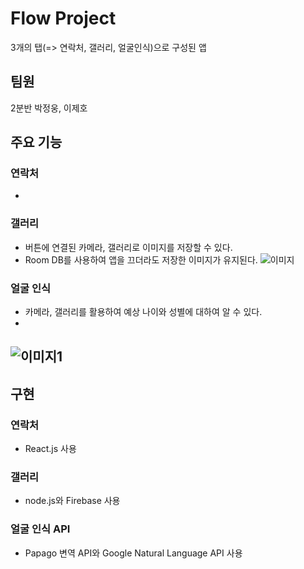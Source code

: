 # Flow Project
3개의 탭(=> 연락처, 갤러리, 얼굴인식)으로 구성된 앱

## 팀원
2분반 박정웅, 이제호

## 주요 기능
### 연락처
- 


### 갤러리
- 버튼에 연결된 카메라, 갤러리로 이미지를 저장할 수 있다.
- Room DB를 사용하여 앱을 끄더라도 저장한 이미지가 유지된다.
![이미지](https://ibb.co/WDnM6PS)

### 얼굴 인식
- 카메라, 갤러리를 활용하여 예상 나이와 성별에 대하여 알 수 있다.
- 
![이미지1]()
--------
## 구현
### 연락처
- React.js 사용
### 갤러리
- node.js와 Firebase 사용
### 얼굴 인식 API
- Papago 변역 API와 Google Natural Language API 사용

